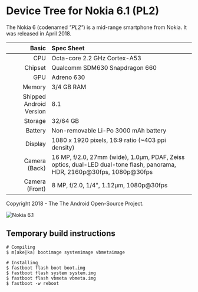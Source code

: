 # Device Tree for Nokia 6.1 (PL2)

The Nokia 6 (codenamed _"PL2"_) is a mid-range smartphone from Nokia.
It was released in April 2018.

| Basic                   | Spec Sheet                                                                                                                     |
| -----------------------:|:------------------------------------------------------------------------------------------------------------------------------ |
| CPU                     | Octa-core 2.2 GHz Cortex-A53                                                                                                   |
| Chipset                 | Qualcomm SDM630 Snapdragon 660                                                                                                 |
| GPU                     | Adreno 630                                                                                                                     |
| Memory                  | 3/4 GB RAM                                                                                                                     |
| Shipped Android Version | 8.1                                                                                                                            |
| Storage                 | 32/64 GB                                                                                                                       |
| Battery                 | Non-removable Li-Po 3000 mAh battery                                                                                           |
| Display                 | 1080 x 1920 pixels, 16:9 ratio (~403 ppi density)                                                                              |
| Camera (Back)           | 16 MP, f/2.0, 27mm (wide), 1.0µm, PDAF, Zeiss optics, dual-LED dual-tone flash, panorama, HDR, 2160p@30fps, 1080p@30fps        |
| Camera (Front)          | 8 MP, f/2.0, 1/4", 1.12µm, 1080p@30fps                                                                                         |

Copyright 2018 - The The Android Open-Source Project.

![Nokia 6.1](https://cdn2.gsmarena.com/vv/pics/nokia/nokia-6-2018-1.jpg)


## Temporary build instructions

```
# Compiling
$ m[ake|ka] bootimage systemimage vbmetaimage

# Installing
$ fastboot flash boot boot.img
$ fastboot flash system system.img
$ fastboot flash vbmeta vbmeta.img
$ fastboot -w reboot
```

